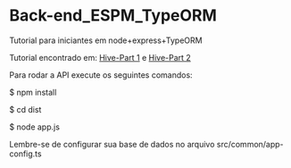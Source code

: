 # Back-end_ESPM_TypeORM
Tutorial para iniciantes em node+express+TypeORM

Tutorial encontrado em: 
[Hive-Part 1](http://hive.rinoy.in/creating-a-typescript-nodejs-express-app-using-typeorm-and-mysql-part1/) e
[Hive-Part 2](http://hive.rinoy.in/creating-a-typescript-nodejs-express-app-using-typeorm-and-mysql-part2/)

Para rodar a API execute os seguintes comandos:

$ npm install

$ cd dist

$ node app.js

Lembre-se de configurar sua base de dados no arquivo src/common/app-config.ts
